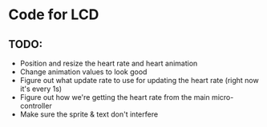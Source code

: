 # Code for LCD

## TODO:
- Position and resize the heart rate and heart animation
- Change animation values to look good
- Figure out what update rate to use for updating the heart rate 
(right now it's every 1s)
- Figure out how we're getting the heart rate from the main 
micro-controller
- Make sure the sprite & text don't interfere